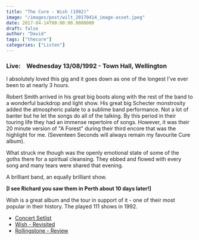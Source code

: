 ```yaml
---
title: "The Cure - Wish (1992)"
image: "/images/post/wilt_20170414_image-asset.jpeg"
date: 2017-04-14T00:00:00.0000000
draft: false
author: "David"
tags: ["thecure"]
categories: ["Listen"]
---
```

### **Live:    Wednesday 13/08/1992 - Town Hall, Wellington**

 I absolutely loved this gig and it goes down as one of the longest I've ever been to at nearly 3 hours.

 Robert Smith arrived in his great big boots along with the rest of the band to a wonderful backdrop and light show. His great big Schecter monstrosity added the atmospheric palate to a sublime band performance. Not a lot of banter but he let the songs do all of the talking. By this period in their touring life they had an immense repertoire of songs. However, it was their 20 minute version of "A Forest" during their third encore that was the highlight for me. (Seventeen Seconds will always remain my favourite Cure album).

 What struck me though was the openly emotional state of some of the goths there for a spiritual cleansing. They ebbed and flowed with every song and many tears were shared that evening.  

 A brilliant band, an equally brilliant show.

 **[I see Richard you saw them in Perth about 10 days later!]**

 Wish is a great album and the tour in support of it - one of their most popular in their history. The played 111 shows in 1992. 

-  [Concert Setlist](http://www.cure-concerts.de/concerts/1992-08-13.php)
-  [Wish - Revisited](http://www.xsnoize.com/classic-album-revisited-the-cure-wish/)
-  [Rollingstone - Review](http://www.rollingstone.com/music/albumreviews/wish-19920421)